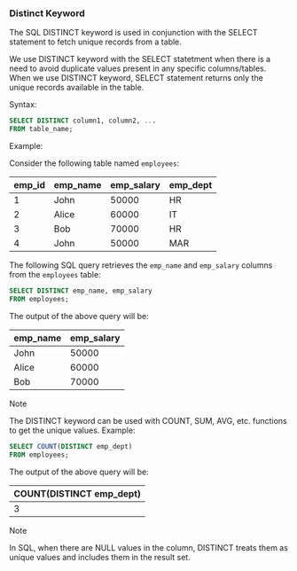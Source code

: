 ### Distinct Keyword

The SQL DISTINCT keyword is used in conjunction with the SELECT statement to fetch unique records from a table.

We use DISTINCT keyword with the SELECT statetment when there is a need to avoid duplicate values present in any specific columns/tables. When we use DISTINCT keyword, SELECT statement returns only the unique records available in the table.

Syntax:
```sql
SELECT DISTINCT column1, column2, ...
FROM table_name;
```

Example:

Consider the following table named `employees`:

| emp_id | emp_name | emp_salary | emp_dept |
|--------|----------|------------|----------|
| 1      | John     | 50000      | HR       |
| 2      | Alice    | 60000      | IT       |
| 3      | Bob      | 70000      | HR       |
| 4      | John     | 50000      | MAR      |

The following SQL query retrieves the `emp_name` and `emp_salary` columns from the `employees` table:

```sql
SELECT DISTINCT emp_name, emp_salary
FROM employees;
```

The output of the above query will be:

| emp_name | emp_salary |
|----------|------------|
| John     | 50000      |
| Alice    | 60000      |
| Bob      | 70000      |

> [!NOTE]  
> The DISTINCT keyword can be used with COUNT, SUM, AVG, etc. functions to get the unique values.
> Example:
> ```sql
> SELECT COUNT(DISTINCT emp_dept)
> FROM employees;
> ```
> The output of the above query will be:
> 
> | COUNT(DISTINCT emp_dept) |
> |--------------------------|
> | 3                        |

> [!NOTE]  
> In SQL, when there are NULL values in the column, DISTINCT treats them as unique values and includes them in the result set.